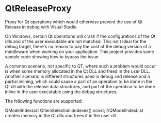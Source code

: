 # QtReleaseProxy
Proxy for Qt operations which would otherwise prevent the use of Qt Release in debug with Visual Studio.

On Windows, certain Qt operations will crash if the configurations of the Qt dlls and of the user executable are not matched.
This isn't ideal for the debug target, there's no reason to pay the cost of the debug version of a middleware when working on your application. This project provides some sample code showing how to bypass the issue.

A common scenario, not specific to QT, where such a problem would occur is when some memory allocated in the Qt DLL and freed in the user DLL. Another scenario is different structures used in debug and release and a partial inlining, which could cause a part of an operation to be done in the Qt dll with the release data structures, and part of the operation to be done inline in the user executable using the debug structures.

The following functions are supported:

QModelIndexList QItemSelection::indexes() const; //QModelIndexList creates memory in the Qt dlls and frees it in the user dll

